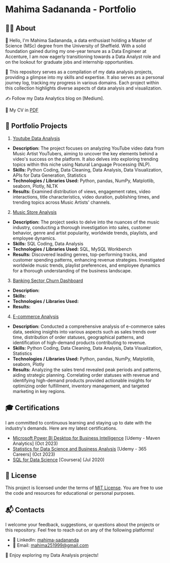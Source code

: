 # Mahima Sadananda - Portfolio

## 👩‍🎓 About
👋 Hello, I'm Mahima Sadananda, a data enthusiast holding a Master of Science (MSc) degree from the University of Sheffield. With a solid foundation gained during my one-year tenure as a Data Engineer at Accenture, I am now eagerly transitioning towards a Data Analyst role and on the lookout for graduate jobs and internship opportunities.

🚀 This repository serves as a compilation of my data analysis projects, providing a glimpse into my skills and expertise. It also serves as a personal journey log, tracking my progress in various domains. Each project within this collection highlights diverse aspects of data analysis and visualization.

✍️ Follow my Data Analytics blog on [Medium].

📄 My CV in [PDF](https://github.com/MahimaSadananda/mahima-sadananda-portfolio/blob/main/Mahima_Sadananda_CV.pdf)

## 📂 Portfolio Projects

1. [Youtube Data Analysis](https://github.com/MahimaSadananda/mahima-sadananda-portfolio/tree/main/YouTube%20Data%20Analysis)

- **Description:** The project focuses on analyzing YouTube video data from Music Artist YouTubers, aiming to uncover the key elements behind a video's success on the platform. It also delves into exploring trending topics within this niche using Natural Language Processing (NLP).
- **Skills:** Python Coding, Data Cleaning, Data Analysis, Data Visualization, APIs for Data Generation, Statistics
- **Technologies / Libraries Used:** Python, pandas, NumPy, Matplotlib, seaborn, Plotly, NLTK
- **Results:** Examined distribution of views, engagement rates, video interactions, title characteristics, video duration, publishing times, and trending topics across Music Artists' channels.

2. [Music Store Analysis](https://github.com/MahimaSadananda/mahima-sadananda-portfolio/tree/main/Music%20Store%20Analysis)

- **Description:** The project seeks to delve into the nuances of the music industry, conducting a thorough investigation into sales, customer behavior, genre and artist popularity, worldwide trends, playlists, and employee dynamics.
- **Skills:** SQL Coding, Data Analysis
- **Technologies / Libraries Used:** SQL, MySQL Workbench
- **Results:** Discovered leading genres, top-performing tracks, and customer spending patterns, enhancing revenue strategies. Investigated worldwide music trends, playlist preferences, and employee dynamics for a thorough understanding of the business landscape.

3. [Banking Sector Churn Dashboard](https://github.com/MahimaSadananda/mahima-sadananda-portfolio/tree/main/Banking%20Sector%20Churn%20Dashboard)

- **Description:**
- **Skills:**
- **Technologies / Libraries Used:**
- **Results:**

4. [E-commerce Analysis](https://github.com/MahimaSadananda/mahima-sadananda-portfolio/tree/main/E-commerce%20Analysis)

- **Description:** Conducted a comprehensive analysis of e-commerce sales data, seeking insights into various aspects such as sales trends over time, distribution of order statuses, geographical patterns, and identification of high-demand products contributing to revenue.
- **Skills:** Python Coding, Data Cleaning, Data Analysis, Data Visualization, Statistics
- **Technologies / Libraries Used:** Python, pandas, NumPy, Matplotlib, seaborn, Plotly
- **Results:** Analyzing the sales trend revealed peak periods and patterns, aiding strategic planning. Correlating order statuses with revenue and identifying high-demand products provided actionable insights for optimizing order fulfillment, inventory management, and targeted marketing in key regions.


<!--
   - **Description**
   - **Skills**
   - **Technologies Used**
   - **Results**
   --->

## 🎓 Certifications
I am committed to continuous learning and staying up to date with the industry's demands. Here are my latest certifications.

- [Microsoft Power BI Desktop for Business Intelligence](https://www.udemy.com/certificate/UC-d8550d74-aea8-415b-93fc-012b26690bfb/) [Udemy - Maven Analytics] (Oct 2023)
- [Statistics for Data Science and Business Analysis](https://www.udemy.com/certificate/UC-10b0a23e-fdef-42fd-8645-7eb426469eb5/) [Udemy - 365 Careers] (Oct 2023)
- [SQL for Data Science](https://www.coursera.org/learn/sql-for-data-science) [Coursera] (Jul 2020)



## 🪪 License
This project is licensed under the terms of [MIT License](https://github.com/MahimaSadananda/mahima-sadananda-portfolio/blob/main/LICENSE). You are free to use the code and resources for educational or personal purposes.



## 📬 Contacts
I welcome your feedback, suggestions, or questions about the projects or this repository. Feel free to reach out on any of the following platforms!

- 🔗 LinkedIn: [mahima-sadananda](https://www.linkedin.com/in/mahima-sadananda/details/certifications/)
- 📧 Email: [mahima251999@gmail.com](mahima251999@gmail.com)


🚀 Enjoy exploring my Data Analysis projects!








